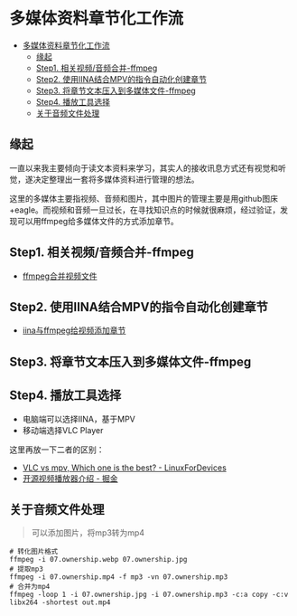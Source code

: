 # 多媒体资料章节化工作流

<!--ts-->
* [多媒体资料章节化工作流](#多媒体资料章节化工作流)
   * [缘起](#缘起)
   * [Step1. 相关视频/音频合并-ffmpeg](#step1-相关视频音频合并-ffmpeg)
   * [Step2. 使用IINA结合MPV的指令自动化创建章节](#step2-使用iina结合mpv的指令自动化创建章节)
   * [Step3. 将章节文本压入到多媒体文件-ffmpeg](#step3-将章节文本压入到多媒体文件-ffmpeg)
   * [Step4. 播放工具选择](#step4-播放工具选择)
   * [关于音频文件处理](#关于音频文件处理)

<!-- Created by https://github.com/ekalinin/github-markdown-toc -->
<!-- Added by: runner, at: Sat Sep 24 14:06:23 UTC 2022 -->

<!--te-->

## 缘起

一直以来我主要倾向于读文本资料来学习，其实人的接收讯息方式还有视觉和听觉，遂决定整理出一套将多媒体资料进行管理的想法。

这里的多媒体主要指视频、音频和图片，其中图片的管理主要是用github图床+eagle。而视频和音频一旦过长，在寻找知识点的时候就很麻烦，经过验证，发现可以用ffmpeg给多媒体文件的方式添加章节。

## Step1. 相关视频/音频合并-ffmpeg

- [ffmpeg合并视频文件](https://kuanhsiaokuo.github.io/apple_power_user/app_extensions/python_scripts/python_scripts.html#ffmpeg%E5%90%88%E5%B9%B6%E8%A7%86%E9%A2%91%E6%96%87%E4%BB%B6)

## Step2. 使用IINA结合MPV的指令自动化创建章节

- [iina与ffmpeg给视频添加章节](https://kuanhsiaokuo.github.io/apple_power_user/app_extensions/python_scripts/python_scripts.html#iina%E4%B8%8Effmpeg%E7%BB%99%E8%A7%86%E9%A2%91%E6%B7%BB%E5%8A%A0%E7%AB%A0%E8%8A%82)

## Step3. 将章节文本压入到多媒体文件-ffmpeg

## Step4. 播放工具选择

- 电脑端可以选择IINA，基于MPV
- 移动端选择VLC Player

这里再放一下二者的区别：

- [VLC vs mpv, Which one is the best? - LinuxForDevices](https://www.linuxfordevices.com/tutorials/linux/vlc-vs-mpv)
- [开源视频播放器介绍 - 掘金](https://juejin.cn/post/6844903662796406792)

## 关于音频文件处理

> 可以添加图片，将mp3转为mp4

```shell
# 转化图片格式
ffmpeg -i 07.ownership.webp 07.ownership.jpg
# 提取mp3
ffmpeg -i 07.ownership.mp4 -f mp3 -vn 07.ownership.mp3
# 合并为mp4
ffmpeg -loop 1 -i 07.ownership.jpg -i 07.ownership.mp3 -c:a copy -c:v libx264 -shortest out.mp4
```